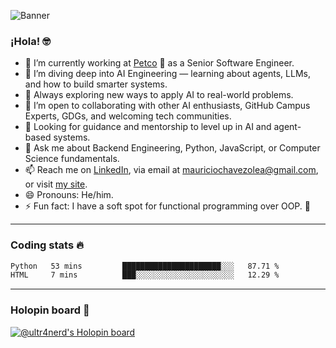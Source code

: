![Banner](banner.gif)
### ¡Hola! 🤓

* 🔭 I’m currently working at [Petco](https://www.petco.com) 🐶 as a Senior Software Engineer.
* 🤖 I’m diving deep into AI Engineering — learning about agents, LLMs, and how to build smarter systems.
* 🌱 Always exploring new ways to apply AI to real-world problems.
* 👯 I’m open to collaborating with other AI enthusiasts, GitHub Campus Experts, GDGs, and welcoming tech communities.
* 🤝 Looking for guidance and mentorship to level up in AI and agent-based systems.
* 💬 Ask me about Backend Engineering, Python, JavaScript, or Computer Science fundamentals.
* 📫 Reach me on [LinkedIn](https://www.linkedin.com/in/ultr4nerd), via email at [mauriciochavezolea@gmail.com](mailto:mauriciochavezolea@gmail.com), or visit [my site](https://mauriciochavez.dev).
* 😄 Pronouns: He/him.
* ⚡ Fun fact: I have a soft spot for functional programming over OOP. 🤭
---

### Coding stats 🔥

<!--START_SECTION:waka-->

```txt
Python   53 mins         ██████████████████████░░░   87.71 %
HTML     7 mins          ███░░░░░░░░░░░░░░░░░░░░░░   12.29 %
```

<!--END_SECTION:waka-->

---

### Holopin board 🦖

[![@ultr4nerd's Holopin board](https://holopin.me/ultr4nerd)](https://holopin.io/@ultr4nerd)
